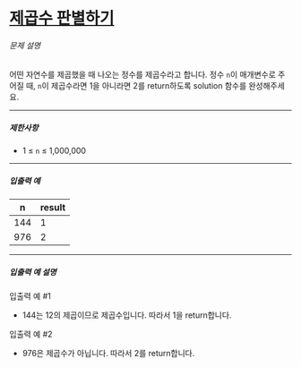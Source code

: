 # [제곱수 판별하기](https://school.programmers.co.kr/learn/courses/30/lessons/120909)


###### 문제 설명


어떤 자연수를 제곱했을 때 나오는 정수를 제곱수라고 합니다. 정수 `n`이 매개변수로 주어질 때, `n`이 제곱수라면 1을 아니라면 2를 return하도록 solution 함수를 완성해주세요.




---


##### 제한사항


* 1 ≤ `n` ≤ 1,000,000




---


##### 입출력 예




| n | result |
| --- | --- |
| 144 | 1 |
| 976 | 2 |




---


##### 입출력 예 설명


입출력 예 \#1


* 144는 12의 제곱이므로 제곱수입니다. 따라서 1을 return합니다.


입출력 예 \#2


* 976은 제곱수가 아닙니다. 따라서 2를 return합니다.



